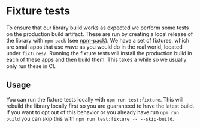 # Fixture tests

To ensure that our library build works as expected we perform some tests on the production build artifact. These are run
by creating a local release of the library with `npm pack` (see [npm-pack](https://docs.npmjs.com/cli-commands/pack.html)).
We have a set of fixtures, which are small apps that use wave as you would do in the real world, located under `fixtures/`.
Running the fixture tests will install the production build in each of these apps and then build them. This takes a while
so we usually only run these in CI.

## Usage

You can run the fixture tests locally with `npm run test:fixture`. This will rebuild the library locally first so you
are guaranteed to have the latest build. If you want to opt out of this behavior or you already have run `npm run build` you
can skip this with `npm run test:fixture -- --skip-build`.
